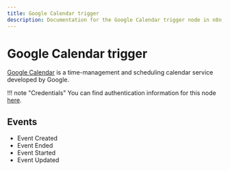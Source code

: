 ```yaml
---
title: Google Calendar trigger
description: Documentation for the Google Calendar trigger node in n8n, a workflow automation platform. Includes details of operations and configuration, and links to examples and credentials information.
---
```


# Google Calendar trigger

[Google Calendar](https://www.google.com/calendar/) is a time-management and scheduling calendar service developed by Google.

!!! note "Credentials"
    You can find authentication information for this node [here](/integrations/builtin/credentials/google/).


## Events

- Event Created
- Event Ended
- Event Started
- Event Updated

